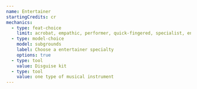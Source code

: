 ```yaml
---
name: Entertainer
startingCredits: cr
mechanics:
  - type: feat-choice
    limit: acrobat, empathic, performer, quick-fingered, specialist, entertainer, practiced, actor
  - type: model-choice
    model: subgrounds
    label: Choose a entertainer specialty
    options: true
  - type: tool
    value: Disguise kit
  - type: tool
    value: one type of musical instrument
---
```

